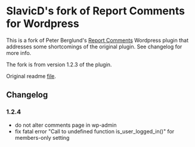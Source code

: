 # SlavicD's fork of Report Comments for Wordpress
This is a fork of Peter Berglund's [Report Comments](https://wordpress.org/plugins/reportcomments) Wordpress plugin that addresses
some shortcomings of the original plugin. See changelog for more info.

The fork is from version 1.2.3 of the plugin. 

Original readme [file](./readme.txt).

## Changelog
### 1.2.4
* do not alter comments page in wp-admin
* fix fatal error "Call to undefined function is_user_logged_in()" for members-only setting
